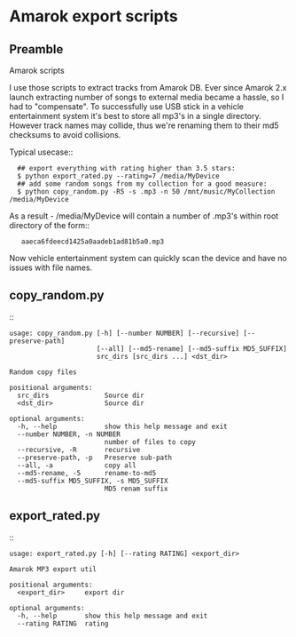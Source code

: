 Amarok export scripts
=====================

Preamble
--------

Amarok scripts

I use those scripts to extract tracks from Amarok DB. Ever since Amarok 2.x launch extracting number of 
songs to external media became a hassle, so I had to "compensate". To successfully use USB stick in a vehicle
entertainment system it's best to store all mp3's in a single directory. However track names may collide, thus
we're renaming them to their md5 checksums to avoid collisions. 

Typical usecase::

      ## export everything with rating higher than 3.5 stars:
      $ python export_rated.py --rating=7 /media/MyDevice
      ## add some random songs from my collection for a good measure:
      $ python copy_random.py -R5 -s .mp3 -n 50 /mnt/music/MyCollection /media/MyDevice


As a result - /media/MyDevice will contain a number of .mp3's within root directory of the form::

       aaeca6fdeecd1425a0aadeb1ad81b5a0.mp3


Now vehicle entertainment system can quickly scan the device and have no issues with file names.

copy_random.py
--------------

::

    usage: copy_random.py [-h] [--number NUMBER] [--recursive] [--preserve-path]
                          [--all] [--md5-rename] [--md5-suffix MD5_SUFFIX]
                          src_dirs [src_dirs ...] <dst_dir>

    Random copy files

    positional arguments:
      src_dirs              Source dir
      <dst_dir>             Source dir

    optional arguments:
      -h, --help            show this help message and exit
      --number NUMBER, -n NUMBER
                            number of files to copy
      --recursive, -R       recursive
      --preserve-path, -p   Preserve sub-path
      --all, -a             copy all
      --md5-rename, -5      rename-to-md5
      --md5-suffix MD5_SUFFIX, -s MD5_SUFFIX
                            MD5 renam suffix

export_rated.py
---------------

::

    usage: export_rated.py [-h] [--rating RATING] <export_dir>

    Amarok MP3 export util

    positional arguments:
      <export_dir>     export dir

    optional arguments:
      -h, --help       show this help message and exit
      --rating RATING  rating



